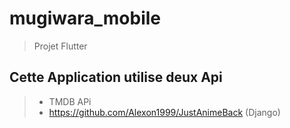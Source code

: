 # mugiwara_mobile

> Projet Flutter

## Cette Application utilise deux Api
> - TMDB APi
> - https://github.com/Alexon1999/JustAnimeBack (Django)